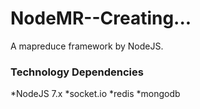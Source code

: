 # NodeMR--Creating...
A mapreduce framework by NodeJS.
### Technology Dependencies
*NodeJS 7.x
*socket.io
*redis
*mongodb